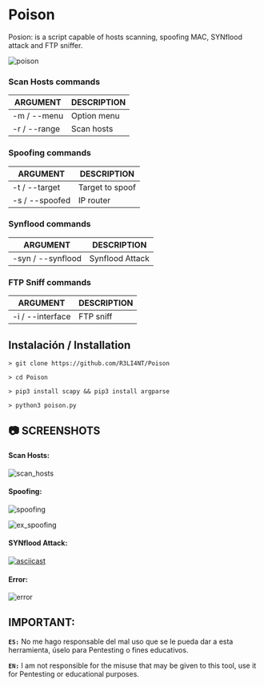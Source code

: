 # Poison

Posion: is a script capable of hosts scanning, spoofing MAC, SYNflood attack and FTP sniffer.

![poison](https://user-images.githubusercontent.com/75953873/154948394-81859657-d138-4cba-ac10-2914aa007526.png)


### Scan Hosts commands
| ARGUMENT | DESCRIPTION |
| ------------- | ------------- |
| -m / --menu | Option menu  |
| -r / --range  | Scan hosts  |


### Spoofing commands
| ARGUMENT | DESCRIPTION |
| ------------- | ------------- |
| -t / --target | Target to spoof  |
| -s / --spoofed  | IP router  |


### Synflood commands
| ARGUMENT | DESCRIPTION |
| ------------- | ------------- |
| -syn / --synflood | Synflood Attack  |


### FTP Sniff commands
| ARGUMENT | DESCRIPTION |
| ------------- | ------------- |
| -i / --interface | FTP sniff  |


## Instalación / Installation

```
> git clone https://github.com/R3LI4NT/Poison

> cd Poison

> pip3 install scapy && pip3 install argparse

> python3 poison.py
```


## 📷 SCREENSHOTS

#### Scan Hosts:
![scan_hosts](https://user-images.githubusercontent.com/75953873/154950107-5d814c17-4b96-4afa-b0b0-be93ebb59989.png)


#### Spoofing:
![spoofing](https://user-images.githubusercontent.com/75953873/154950161-4ccbbc45-21b3-4862-9a45-32afd4fbacec.png)

![ex_spoofing](https://user-images.githubusercontent.com/75953873/154950245-7ff040d3-895b-423b-bfe3-a1c9967a2109.png)


#### SYNflood Attack:
[![asciicast](https://asciinema.org/a/hFdss4P34mmJ8jEBwakMg3sE5.svg)](https://asciinema.org/a/hFdss4P34mmJ8jEBwakMg3sE5)


#### Error:
![error](https://user-images.githubusercontent.com/75953873/154950304-6fb8d9d2-4f5e-4754-aee9-703241cab702.png)



## IMPORTANT:

**`ES:`** No me hago responsable del mal uso que se le pueda dar a esta herramienta, úselo para Pentesting o fines educativos.

**`EN:`**  I am not responsible for the misuse that may be given to this tool, use it for Pentesting or educational purposes.
